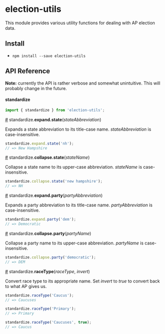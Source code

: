 # election-utils

This module provides various utility functions for dealing with AP election data.

## Install

- `npm install --save election-utils`

## API Reference

**Note:** currently the API is rather verbose and somewhat unintuitive. This will probably change in the future.

#### standardize

``` js
import { standardize } from 'election-utils';
```


<a name="expand-state" href="#expand-state">#</a> standardize.<b>expand.state</b>(<i>stateAbbreviation</i>)

Expands a state abbreviation to its title-case name. *stateAbbreviation* is case-insensitive.

```js
standardize.expand.state('nh');
// => New Hampshire
```


<a name="collapse-state" href="#collapse-state">#</a> standardize.<b>collapse.state</b>(<i>stateName</i>)

Collapse a state name to its upper-case abbreviation. *stateName* is case-insensitive.

```js
standardize.collapse.state('new hampshire');
// => NH
```


<a name="expand-party" href="#expand-party">#</a> standardize.<b>expand.party</b>(<i>partyAbbreviation</i>)

Expands a party abbreviation to its title-case name. *partyAbbreviation* is case-insensitive.

```js
standardize.expand.party('dem');
// => Democratic
```


<a name="collapse-party" href="#collapse-party">#</a> standardize.<b>collapse.party</b>(<i>partyName</i>)

Collapse a party name to its upper-case abbreviation. *partyName* is case-insensitive.

```js
standardize.collapse.party('democratic');
// => DEM
```


<a name="raceType" href="#raceType">#</a> standardize.<b>raceType</b>(<i>raceType</i>, <i>invert</i>)

Convert race type to its appropriate name. Set *invert* to *true* to convert back to what AP gives us.

```js
standardize.raceType('Caucus');
// => Caucuses

standardize.raceType('Primary');
// => Primary

standardize.raceType('Caucuses', true);
// => Caucus
```
